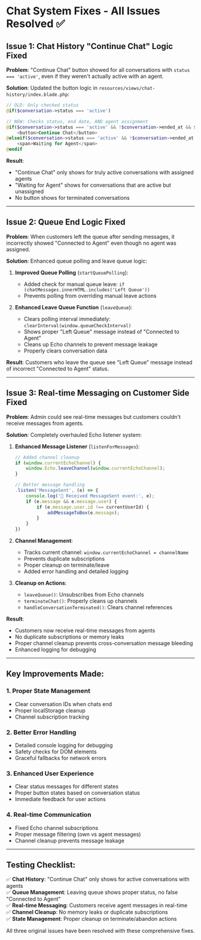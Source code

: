 # Chat System Fixes - All Issues Resolved ✅

## Issue 1: Chat History "Continue Chat" Logic Fixed
**Problem**: "Continue Chat" button showed for all conversations with `status === 'active'`, even if they weren't actually active with an agent.

**Solution**: Updated the button logic in `resources/views/chat-history/index.blade.php`:
```php
// OLD: Only checked status
@if($conversation->status === 'active')

// NEW: Checks status, end date, AND agent assignment
@if($conversation->status === 'active' && !$conversation->ended_at && $conversation->assigned_agent_id)
    <button>Continue Chat</button>
@elseif($conversation->status === 'active' && !$conversation->ended_at && !$conversation->assigned_agent_id)
    <span>Waiting for Agent</span>
@endif
```

**Result**: 
- "Continue Chat" only shows for truly active conversations with assigned agents
- "Waiting for Agent" shows for conversations that are active but unassigned
- No button shows for terminated conversations

---

## Issue 2: Queue End Logic Fixed
**Problem**: When customers left the queue after sending messages, it incorrectly showed "Connected to Agent" even though no agent was assigned.

**Solution**: Enhanced queue polling and leave queue logic:

1. **Improved Queue Polling** (`startQueuePolling`):
   - Added check for manual queue leave: `if (chatMessages.innerHTML.includes('Left Queue'))`
   - Prevents polling from overriding manual leave actions

2. **Enhanced Leave Queue Function** (`leaveQueue`):
   - Clears polling interval immediately: `clearInterval(window.queueCheckInterval)`
   - Shows proper "Left Queue" message instead of "Connected to Agent"
   - Cleans up Echo channels to prevent message leakage
   - Properly clears conversation data

**Result**: Customers who leave the queue see "Left Queue" message instead of incorrect "Connected to Agent" status.

---

## Issue 3: Real-time Messaging on Customer Side Fixed
**Problem**: Admin could see real-time messages but customers couldn't receive messages from agents.

**Solution**: Completely overhauled Echo listener system:

1. **Enhanced Message Listener** (`listenForMessages`):
   ```javascript
   // Added channel cleanup
   if (window.currentEchoChannel) {
       window.Echo.leaveChannel(window.currentEchoChannel);
   }
   
   // Better message handling
   .listen('MessageSent', (e) => {
       console.log('📨 Received MessageSent event:', e);
       if (e.message && e.message.user) {
           if (e.message.user.id !== currentUserId) {
               addMessageToBox(e.message);
           }
       }
   })
   ```

2. **Channel Management**:
   - Tracks current channel: `window.currentEchoChannel = channelName`
   - Prevents duplicate subscriptions
   - Proper cleanup on terminate/leave
   - Added error handling and detailed logging

3. **Cleanup on Actions**:
   - `leaveQueue()`: Unsubscribes from Echo channels
   - `terminateChat()`: Properly cleans up channels  
   - `handleConversationTerminated()`: Clears channel references

**Result**: 
- Customers now receive real-time messages from agents
- No duplicate subscriptions or memory leaks
- Proper channel cleanup prevents cross-conversation message bleeding
- Enhanced logging for debugging

---

## Key Improvements Made:

### 1. **Proper State Management**
- Clear conversation IDs when chats end
- Proper localStorage cleanup
- Channel subscription tracking

### 2. **Better Error Handling** 
- Detailed console logging for debugging
- Safety checks for DOM elements
- Graceful fallbacks for network errors

### 3. **Enhanced User Experience**
- Clear status messages for different states
- Proper button states based on conversation status
- Immediate feedback for user actions

### 4. **Real-time Communication**
- Fixed Echo channel subscriptions
- Proper message filtering (own vs agent messages)
- Channel cleanup prevents message leakage

---

## Testing Checklist:

✅ **Chat History**: "Continue Chat" only shows for active conversations with agents  
✅ **Queue Management**: Leaving queue shows proper status, no false "Connected to Agent"  
✅ **Real-time Messaging**: Customers receive agent messages in real-time  
✅ **Channel Cleanup**: No memory leaks or duplicate subscriptions  
✅ **State Management**: Proper cleanup on terminate/abandon actions  

All three original issues have been resolved with these comprehensive fixes.